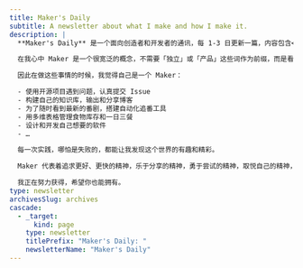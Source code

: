```yaml
---
title: Maker's Daily
subtitle: A newsletter about what I make and how I make it.
description: |
  **Maker's Daily** 是一个面向创造者和开发者的通讯，每 1-3 日更新一篇，内容包含<mark>我对产品的思考、技术的探索、工具的使用，以及创造新产品的过程记录</mark>。通过写作的方式输出自己作为一个 Maker 的成长和反思。

  在我心中 Maker 是一个很宽泛的概念，不需要「独立」或「产品」这些词作为前缀，而是看有没有根据自己的想法，动手去改变和创造。

  因此在做这些事情的时候，我觉得自己是一个 Maker：

  - 使用开源项目遇到问题，认真提交 Issue
  - 构建自己的知识库，输出和分享博客
  - 为了随时看到最新的番剧，搭建自动化追番工具
  - 用多维表格管理食物库存和一日三餐
  - 设计和开发自己想要的软件
  - …

  每一次实践，哪怕是失败的，都能让我发现这个世界的有趣和精彩。

  Maker 代表着追求更好、更快的精神，乐于分享的精神，勇于尝试的精神，取悦自己的精神，以及更多。

  我正在努力获得，希望你也能拥有。
type: newsletter
archivesSlug: archives
cascade:
  - _target:
      kind: page
    type: newsletter
    titlePrefix: "Maker's Daily: "
    newsletterName: "Maker's Daily"
---
```


